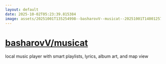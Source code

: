```yaml
---
layout: default
date: 2025-10-02T05:23:39.815384
image: assets/20251001T135254998--basharovV--musicat--20251001T140012577--cropped.png
---
```


# [basharovV/musicat](https://github.com/basharovV/musicat)

local music player with smart playlists, lyrics, album art, and map view
